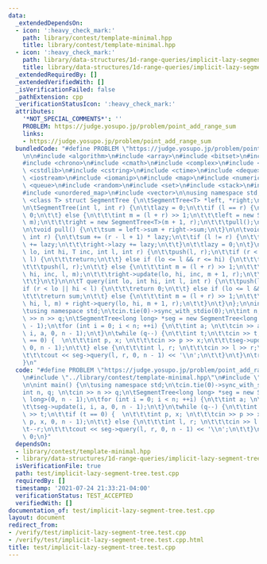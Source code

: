 ```yaml
---
data:
  _extendedDependsOn:
  - icon: ':heavy_check_mark:'
    path: library/contest/template-minimal.hpp
    title: library/contest/template-minimal.hpp
  - icon: ':heavy_check_mark:'
    path: library/data-structures/1d-range-queries/implicit-lazy-segment-tree.hpp
    title: library/data-structures/1d-range-queries/implicit-lazy-segment-tree.hpp
  _extendedRequiredBy: []
  _extendedVerifiedWith: []
  _isVerificationFailed: false
  _pathExtension: cpp
  _verificationStatusIcon: ':heavy_check_mark:'
  attributes:
    '*NOT_SPECIAL_COMMENTS*': ''
    PROBLEM: https://judge.yosupo.jp/problem/point_add_range_sum
    links:
    - https://judge.yosupo.jp/problem/point_add_range_sum
  bundledCode: "#define PROBLEM \"https://judge.yosupo.jp/problem/point_add_range_sum\"\
    \n\n#include <algorithm>\n#include <array>\n#include <bitset>\n#include <cassert>\n\
    #include <chrono>\n#include <cmath>\n#include <complex>\n#include <cstdio>\n#include\
    \ <cstdlib>\n#include <cstring>\n#include <ctime>\n#include <deque>\n#include\
    \ <iostream>\n#include <iomanip>\n#include <map>\n#include <numeric>\n#include\
    \ <queue>\n#include <random>\n#include <set>\n#include <stack>\n#include <string>\n\
    #include <unordered_map>\n#include <vector>\n\nusing namespace std;\n\ntemplate\
    \ <class T> struct SegmentTree {\n\tSegmentTree<T> *left, *right;\n\tT sum, lazy;\n\
    \n\tSegmentTree(int l, int r) {\n\t\tlazy = 0;\n\t\tif (l == r) {\n\t\t\tsum =\
    \ 0;\n\t\t} else {\n\t\t\tint m = (l + r) >> 1;\n\t\t\tleft = new SegmentTree<T>(l,\
    \ m);\n\t\t\tright = new SegmentTree<T>(m + 1, r);\n\t\t\tpull();\n\t\t}\n\t}\n\
    \n\tvoid pull() {\n\t\tsum = left->sum + right->sum;\n\t}\n\n\tvoid push(int l,\
    \ int r) {\n\t\tsum += (r - l + 1) * lazy;\n\t\tif (l != r) {\n\t\t\tleft->lazy\
    \ += lazy;\n\t\t\tright->lazy += lazy;\n\t\t}\n\t\tlazy = 0;\n\t}\n\n\tvoid update(int\
    \ lo, int hi, T inc, int l, int r) {\n\t\tpush(l, r);\n\t\tif (r < lo || hi <\
    \ l) {\n\t\t\treturn;\n\t\t} else if (lo <= l && r <= hi) {\n\t\t\tlazy = inc;\n\
    \t\t\tpush(l, r);\n\t\t} else {\n\t\t\tint m = (l + r) >> 1;\n\t\t\tleft->update(lo,\
    \ hi, inc, l, m);\n\t\t\tright->update(lo, hi, inc, m + 1, r);\n\t\t\tpull();\n\
    \t\t}\n\t}\n\n\tT query(int lo, int hi, int l, int r) {\n\t\tpush(l, r);\n\t\t\
    if (r < lo || hi < l) {\n\t\t\treturn 0;\n\t\t} else if (lo <= l && r <= hi) {\n\
    \t\t\treturn sum;\n\t\t} else {\n\t\t\tint m = (l + r) >> 1;\n\t\t\treturn left->query(lo,\
    \ hi, l, m) + right->query(lo, hi, m + 1, r);\n\t\t}\n\t}\n};\n\nint main() {\n\
    \tusing namespace std;\n\tcin.tie(0)->sync_with_stdio(0);\n\tint n, q; \n\tcin\
    \ >> n >> q;\n\tSegmentTree<long long> *seg = new SegmentTree<long long>(0, n\
    \ - 1);\n\tfor (int i = 0; i < n; ++i) {\n\t\tint a; \n\t\tcin >> a;\n\t\tseg->update(i,\
    \ i, a, 0, n - 1);\n\t}\n\twhile (q--) {\n\t\tint t;\n\t\tcin >> t;\n\t\tif (t\
    \ == 0) {  \n\t\t\tint p, x; \n\t\t\tcin >> p >> x;\n\t\t\tseg->update(p, p, x,\
    \ 0, n - 1);\n\t\t} else {\n\t\t\tint l, r; \n\t\t\tcin >> l >> r;\n\t\t\t--r;\n\
    \t\t\tcout << seg->query(l, r, 0, n - 1) << '\\n';\n\t\t}\n\t}\n\treturn 0;\n\
    }\n"
  code: "#define PROBLEM \"https://judge.yosupo.jp/problem/point_add_range_sum\"\n\
    \n#include \"../library/contest/template-minimal.hpp\"\n#include \"../library/data-structures/1d-range-queries/implicit-lazy-segment-tree.hpp\"\
    \n\nint main() {\n\tusing namespace std;\n\tcin.tie(0)->sync_with_stdio(0);\n\t\
    int n, q; \n\tcin >> n >> q;\n\tSegmentTree<long long> *seg = new SegmentTree<long\
    \ long>(0, n - 1);\n\tfor (int i = 0; i < n; ++i) {\n\t\tint a; \n\t\tcin >> a;\n\
    \t\tseg->update(i, i, a, 0, n - 1);\n\t}\n\twhile (q--) {\n\t\tint t;\n\t\tcin\
    \ >> t;\n\t\tif (t == 0) {  \n\t\t\tint p, x; \n\t\t\tcin >> p >> x;\n\t\t\tseg->update(p,\
    \ p, x, 0, n - 1);\n\t\t} else {\n\t\t\tint l, r; \n\t\t\tcin >> l >> r;\n\t\t\
    \t--r;\n\t\t\tcout << seg->query(l, r, 0, n - 1) << '\\n';\n\t\t}\n\t}\n\treturn\
    \ 0;\n}"
  dependsOn:
  - library/contest/template-minimal.hpp
  - library/data-structures/1d-range-queries/implicit-lazy-segment-tree.hpp
  isVerificationFile: true
  path: test/implicit-lazy-segment-tree.test.cpp
  requiredBy: []
  timestamp: '2021-07-24 21:33:21-04:00'
  verificationStatus: TEST_ACCEPTED
  verifiedWith: []
documentation_of: test/implicit-lazy-segment-tree.test.cpp
layout: document
redirect_from:
- /verify/test/implicit-lazy-segment-tree.test.cpp
- /verify/test/implicit-lazy-segment-tree.test.cpp.html
title: test/implicit-lazy-segment-tree.test.cpp
---
```

